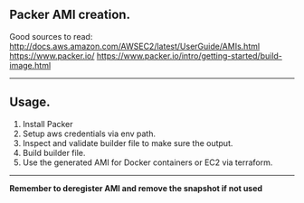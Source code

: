 ## Packer AMI creation.

Good sources to read:
http://docs.aws.amazon.com/AWSEC2/latest/UserGuide/AMIs.html
https://www.packer.io/
https://www.packer.io/intro/getting-started/build-image.html

------------------------------
## Usage.

1. Install Packer
2. Setup aws credentials via env path.
3. Inspect and validate builder file to make sure the output.
4. Build builder file.
5. Use the generated AMI for Docker containers or EC2 via terraform.

-----------------------------

**Remember to deregister AMI and remove the snapshot if not used**
